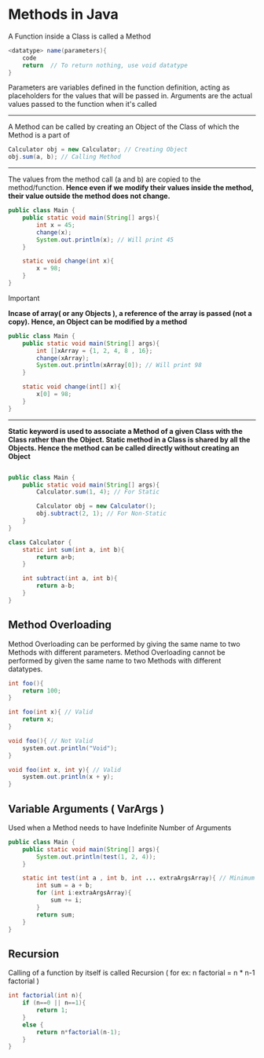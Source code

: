 # Methods in Java

A Function inside a Class is called a Method

```java
<datatype> name(parameters){ 
    code
    return  // To return nothing, use void datatype
}
```
Parameters are variables defined in the function definition, acting as placeholders for the values that will be passed in. Arguments are the actual values passed to the function when it's called

---
A Method can be called by creating an Object of the Class of which the Method is a part of

```java
Calculator obj = new Calculator; // Creating Object
obj.sum(a, b); // Calling Method
```
---

The values from the method call (a and b) are copied to the method/function. **Hence even if we modify their values inside the method, their value outside the method does not change.**

```java
public class Main {
    public static void main(String[] args){
        int x = 45;
        change(x);
        System.out.println(x); // Will print 45
    }

    static void change(int x){
        x = 98;
    }
}
```

>[!IMPORTANT]
**Incase of array( or any Objects ), a reference of the array is passed (not a copy). Hence, an Object can be modified by a method**

```java
public class Main {
    public static void main(String[] args){
        int []xArray = {1, 2, 4, 8 , 16};
        change(xArray);
        System.out.println(xArray[0]); // Will print 98
    }

    static void change(int[] x){
        x[0] = 98;
    }
}
```

---

**Static keyword is used to associate a Method of a given Class with the Class rather than the Object. Static method in a Class is shared by all the Objects. Hence the method can be called directly without creating an Object**

```java

public class Main {
    public static void main(String[] args){
        Calculator.sum(1, 4); // For Static

        Calculator obj = new Calculator();
        obj.subtract(2, 1); // For Non-Static
    }
}

class Calculator {
    static int sum(int a, int b){
        return a+b;
    }

    int subtract(int a, int b){
        return a-b;
    }
}
```

## Method Overloading

Method Overloading can be performed by giving the same name to two Methods with different parameters.
Method Overloading cannot be performed by given the same name to two Methods with different datatypes.

```java
int foo(){
    return 100;
}

int foo(int x){ // Valid
    return x;
}

void foo(){ // Not Valid
    system.out.println("Void");
}

void foo(int x, int y){ // Valid
    system.out.println(x + y);
}
```

## Variable Arguments ( VarArgs )

Used when a Method needs to have Indefinite Number of Arguments

```java
public class Main {
    public static void main(String[] args){
        System.out.println(test(1, 2, 4));
    }

    static int test(int a , int b, int ... extraArgsArray){ // Minimum Two Arguments required
        int sum = a + b;
        for (int i:extraArgsArray){
            sum += i;
        }
        return sum;
    }
}
```

## Recursion

Calling of a function by itself is called Recursion
( for ex: n factorial = n * n-1 factorial )

```java
int factorial(int n){
    if (n==0 || n==1){
        return 1;
    }
    else {
        return n*factorial(n-1);
    }
}
```